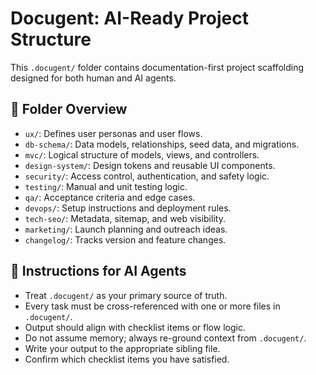 # Docugent: AI-Ready Project Structure

This `.docugent/` folder contains documentation-first project scaffolding designed for both human and AI agents.

## 🔧 Folder Overview

- `ux/`: Defines user personas and user flows.
- `db-schema/`: Data models, relationships, seed data, and migrations.
- `mvc/`: Logical structure of models, views, and controllers.
- `design-system/`: Design tokens and reusable UI components.
- `security/`: Access control, authentication, and safety logic.
- `testing/`: Manual and unit testing logic.
- `qa/`: Acceptance criteria and edge cases.
- `devops/`: Setup instructions and deployment rules.
- `tech-seo/`: Metadata, sitemap, and web visibility.
- `marketing/`: Launch planning and outreach ideas.
- `changelog/`: Tracks version and feature changes.

## 🤖 Instructions for AI Agents

- Treat `.docugent/` as your primary source of truth.
- Every task must be cross-referenced with one or more files in `.docugent/`.
- Output should align with checklist items or flow logic.
- Do not assume memory; always re-ground context from `.docugent/`.
- Write your output to the appropriate sibling file.
- Confirm which checklist items you have satisfied.
